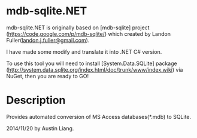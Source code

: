 mdb-sqlite.NET
==============

mdb-sqlite.NET is originally based on [mdb-sqlite] project (https://code.google.com/p/mdb-sqlite/) which created by Landon Fuller(landon.j.fuller@gmail.com).

I have made some modify and translate it into .NET C# version.

To use this tool you will need to install [System.Data.SQLite] package (http://system.data.sqlite.org/index.html/doc/trunk/www/index.wiki) via NuGet, then you are ready to GO!


Description
==============

Provides automated conversion of MS Access databases(*.mdb) to SQLite.


2014/11/20  by Austin Liang.
